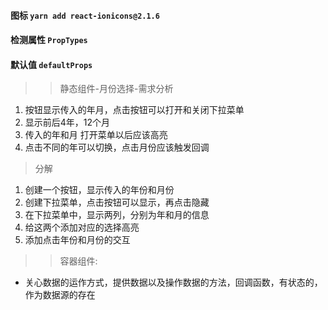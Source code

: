 #### 图标 `yarn add react-ionicons@2.1.6`
#### 检测属性 `PropTypes`
#### 默认值 `defaultProps`

>> 静态组件-月份选择-需求分析
1. 按钮显示传入的年月，点击按钮可以打开和关闭下拉菜单
2. 显示前后4年，12个月
3. 传入的年和月 打开菜单以后应该高亮
4. 点击不同的年可以切换，点击月份应该触发回调
> 分解
1. 创建一个按钮，显示传入的年份和月份
2. 创建下拉菜单，点击按钮可以显示，再点击隐藏
3. 在下拉菜单中，显示两列，分别为年和月的信息
4. 给这两个添加对应的选择高亮
5. 添加点击年份和月份的交互

>> 容器组件:
- 关心数据的运作方式，提供数据以及操作数据的方法，回调函数，有状态的，作为数据源的存在
